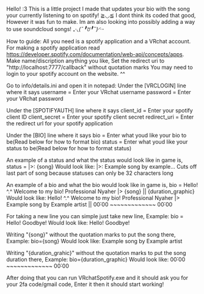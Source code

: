 Hello! :3 This is a little project I made that updates your bio with the song your currently listening to on spotify! ≧◡≦
I dont think its coded that good, However it was fun to make. Im am also looking into possibly adding a way to use soundcloud
songs! ₊·*◟(˶╹̆ꇴ╹̆˵)◜‧*･

How to guide:
All you need is a spotify application and a VRchat account.
For making a spotify application read https://developer.spotify.com/documentation/web-api/concepts/apps.
Make name/discription anything you like, Set the redirect uri to "http://localhost:7777/callback" without quotation marks
You may need to login to your spotify account on the website. ^^

Go to info/details.ini and open it in notepad:
Under the [VRCLOGIN] line where it says 
username =  Enter your VRchat username
password =  Enter your VRchat password

Under the [SPOTIFYAUTH] line where it says 
client_id =  Enter your spotify client ID
client_secret =  Enter your spotify client secret
redirect_uri =  Enter the redirect url for your spotify application

Under the [BIO] line where it says
bio =  Enter what youd like your bio to be(Read below for how to format bio)
status = Enter what youd like your status to be(Read below for how to format status)

An example of a status and what the status would look like in game is,
status = |>: {song}
Would look like:
|>: Example song by example...
Cuts off last part of song because statuses can only be 32 characters long

An example of a bio and what the bio would look like in game is,
bio = Hello! ^.^ Welcome to my bio!
      Professional Nyaher
      |> {song} ||
      {duration_graphic}
Would look like:
Hello! ^.^ Welcome to my bio!
Professional Nyaher
|> Example song by Example artist ||
00˸00 ~~~~~~~~~~~~~ 00˸00

For taking a new line you can simple just take new line, Example:
bio = Hello!
      Goodbye!
Would look like:
Hello!
Goodbye!

Writing "{song}" without the quotation marks to put the song there, Example:
bio={song}
Would look like:
Example song by Example artist

Writing "{duration_grahic}" without the quotation marks to put the song duration there, Example:
bio={duration_graphic}
Would look like:
00˸00 ~~~~~~~~~~~~~ 00˸00

After doing that you can run VRchatSpotify.exe and it should ask you for your 2fa code/gmail code, Enter it then it should start working!
